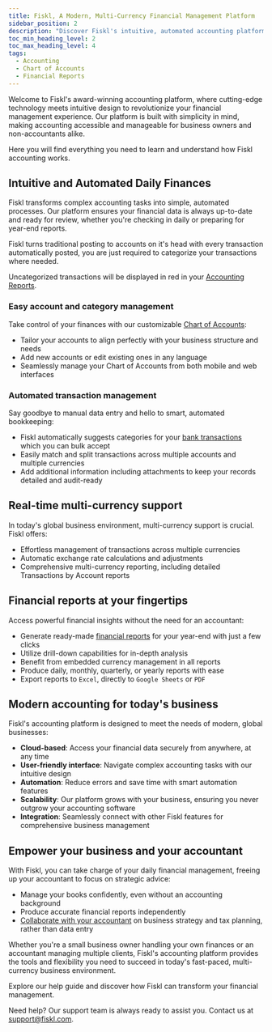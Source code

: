 ```yaml
---
title: Fiskl, A Modern, Multi-Currency Financial Management Platform
sidebar_position: 2
description: "Discover Fiskl's intuitive, automated accounting platform designed for non-accountants. Manage your finances effortlessly with real-time, multi-currency support."
toc_min_heading_level: 2
toc_max_heading_level: 4
tags:
  - Accounting
  - Chart of Accounts
  - Financial Reports
---
```


Welcome to Fiskl's award-winning accounting platform, where cutting-edge technology meets intuitive design to revolutionize your financial management experience. Our platform is built with simplicity in mind, making accounting accessible and manageable for business owners and non-accountants alike.

Here you will find everything you need to learn and understand how Fiskl accounting works.

## Intuitive and Automated Daily Finances

Fiskl transforms complex accounting tasks into simple, automated processes. Our platform ensures your financial data is always up-to-date and ready for review, whether you're checking in daily or preparing for year-end reports.

Fiskl turns traditional posting to accounts on it's head with every transaction automatically posted, you are just required to categorize your transactions where needed.

Uncategorized transactions will be displayed in red in your [Accounting Reports](/docs/category/reports).

### Easy account and category management

Take control of your finances with our customizable [Chart of Accounts](./chart-of-accounts.md):

- Tailor your accounts to align perfectly with your business structure and needs
- Add new accounts or edit existing ones in any language
- Seamlessly manage your Chart of Accounts from both mobile and web interfaces

### Automated transaction management

Say goodbye to manual data entry and hello to smart, automated bookkeeping:

- Fiskl automatically suggests categories for your [bank transactions](/docs/category/integrations) which you can bulk accept
- Easily match and split transactions across multiple accounts and multiple currencies
- Add additional information including attachments to keep your records detailed and audit-ready

## Real-time multi-currency support

In today's global business environment, multi-currency support is crucial. Fiskl offers:

- Effortless management of transactions across multiple currencies
- Automatic exchange rate calculations and adjustments
- Comprehensive multi-currency reporting, including detailed Transactions by Account reports

## Financial reports at your fingertips

Access powerful financial insights without the need for an accountant:

- Generate ready-made [financial reports](/docs/category/reports) for your year-end with just a few clicks
- Utilize drill-down capabilities for in-depth analysis
- Benefit from embedded currency management in all reports
- Produce daily, monthly, quarterly, or yearly reports with ease
- Export reports to `Excel`, directly to `Google Sheets` or `PDF`

## Modern accounting for today's business

Fiskl's accounting platform is designed to meet the needs of modern, global businesses:

- **Cloud-based**: Access your financial data securely from anywhere, at any time
- **User-friendly interface**: Navigate complex accounting tasks with our intuitive design
- **Automation**: Reduce errors and save time with smart automation features
- **Scalability**: Our platform grows with your business, ensuring you never outgrow your accounting software
- **Integration**: Seamlessly connect with other Fiskl features for comprehensive business management

## Empower your business and your accountant

With Fiskl, you can take charge of your daily financial management, freeing up your accountant to focus on strategic advice:

- Manage your books confidently, even without an accounting background
- Produce accurate financial reports independently
- [Collaborate with your accountant](/docs/category/accountant-portal) on business strategy and tax planning, rather than data entry

Whether you're a small business owner handling your own finances or an accountant managing multiple clients, Fiskl's accounting platform provides the tools and flexibility you need to succeed in today's fast-paced, multi-currency business environment.

Explore our help guide and discover how Fiskl can transform your financial management.

Need help? Our support team is always ready to assist you. Contact us at [support@fiskl.com](mailto:support@fiskl.com).
